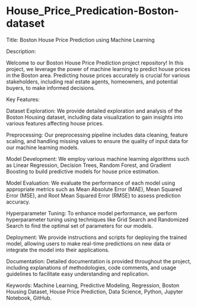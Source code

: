 # House_Price_Predication-Boston-dataset
Title: Boston House Price Prediction using Machine Learning

Description:

Welcome to our Boston House Price Prediction project repository! In this project, we leverage the power of machine learning to predict house prices in the Boston area. Predicting house prices accurately is crucial for various stakeholders, including real estate agents, homeowners, and potential buyers, to make informed decisions.

Key Features:

Dataset Exploration: We provide detailed exploration and analysis of the Boston Housing dataset, including data visualization to gain insights into various features affecting house prices.

Preprocessing: Our preprocessing pipeline includes data cleaning, feature scaling, and handling missing values to ensure the quality of input data for our machine learning models.

Model Development: We employ various machine learning algorithms such as Linear Regression, Decision Trees, Random Forest, and Gradient Boosting to build predictive models for house price estimation.

Model Evaluation: We evaluate the performance of each model using appropriate metrics such as Mean Absolute Error (MAE), Mean Squared Error (MSE), and Root Mean Squared Error (RMSE) to assess prediction accuracy.

Hyperparameter Tuning: To enhance model performance, we perform hyperparameter tuning using techniques like Grid Search and Randomized Search to find the optimal set of parameters for our models.

Deployment: We provide instructions and scripts for deploying the trained model, allowing users to make real-time predictions on new data or integrate the model into their applications.

Documentation: Detailed documentation is provided throughout the project, including explanations of methodologies, code comments, and usage guidelines to facilitate easy understanding and replication.

Keywords: Machine Learning, Predictive Modeling, Regression, Boston Housing Dataset, House Price Prediction, Data Science, Python, Jupyter Notebook, GitHub.
